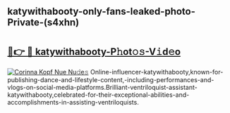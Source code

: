 ## katywithabooty-only-fans​-leaked-photo​-Private-(s4xhn)


# <h2><a href="https://mediaupload.pro?title=katywithabooty&ref=git">🔗👉 🔴 katywithabooty-P𝚑ot𝚘𝚜-V𝚒d𝚎o</a></h2>

[![Corinna Kopf Nue Nu𝚍e𝚜](https://i.imgur.com/0qMVB7G.gif)](https://mediaupload.pro?title=katywithabooty&ref=git)
Online-influencer-katywithabooty,known-for-publishing-dance-and-lifestyle-content,-including-performances-and-vlogs-on-social-media-platforms.Brilliant-ventriloquist-assistant-katywithabooty,celebrated-for-their-exceptional-abilities-and-accomplishments-in-assisting-ventriloquists.  